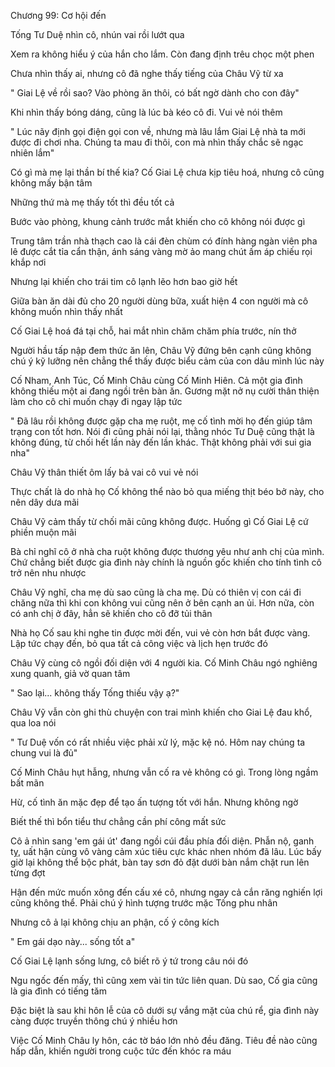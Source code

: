 




Chương 99: Cơ hội đến

Tống Tư Duệ nhìn cô, nhún vai rồi lướt qua

Xem ra không hiểu ý của hắn cho lắm. Còn đang định trêu chọc một phen

Chưa nhìn thấy ai, nhưng cô đã nghe thấy tiếng của Châu Vỹ từ xa

" Giai Lệ về rồi sao? Vào phòng ăn thôi, có bất ngờ dành cho con đây"

Khi nhìn thấy bóng dáng, cũng là lúc bà kéo cô đi. Vui vẻ nói thêm

" Lúc nãy định gọi điện gọi con về, nhưng mà lâu lắm Giai Lệ nhà ta mới được đi chơi nha. Chúng ta mau đi thôi, con mà nhìn thấy chắc sẽ ngạc nhiên lắm"

Có gì mà mẹ lại thần bí thế kia? Cố Giai Lệ chưa kịp tiêu hoá, nhưng cô cũng không mấy bận tâm

Những thứ mà mẹ thấy tốt thì đều tốt cả


Bước vào phòng, khung cảnh trước mắt khiến cho cô không nói được gì

Trung tâm trần nhà thạch cao là cái đèn chùm có đính hàng ngàn viên pha lê được cắt tỉa cẩn thận, ánh sáng vàng mờ ảo mang chút ấm áp chiếu rọi khắp nơi

Nhưng lại khiến cho trái tim cô lạnh lẽo hơn bao giờ hết

Giữa bàn ăn dài đủ cho 20 người dùng bữa, xuất hiện 4 con người mà cô không muốn nhìn thấy nhất

Cố Giai Lệ hoá đá tại chỗ, hai mắt nhìn chăm chăm phía trước, nín thở

Người hầu tấp nập đem thức ăn lên, Châu Vỹ đứng bên cạnh cũng không chú ý kỹ lưỡng nên chẳng thể thấy được biểu cảm của con dâu mình lúc này

Cố Nham, Anh Túc, Cố Minh Châu cùng Cố Minh Hiên. Cả một gia đình không thiếu một ai đang ngồi trên bàn ăn. Gương mặt nở nụ cười thân thiện làm cho cô chỉ muốn chạy đi ngay lập tức

" Đã lâu rồi không được gặp cha mẹ ruột, mẹ cố tình mời họ đến giúp tâm trạng con tốt hơn. Nói đi cũng phải nói lại, thằng nhóc Tư Duệ cũng thật là không đúng, từ chối hết lần này đến lần khác. Thật không phải với sui gia nha"

Châu Vỹ thân thiết ôm lấy bả vai cô vui vẻ nói

Thực chất là do nhà họ Cố không thể nào bỏ qua miếng thịt béo bở này, cho nên dây dưa mãi

Châu Vỹ cảm thấy từ chối mãi cũng không được. Huống gì Cố Giai Lệ cứ phiền muộn mãi


Bà chỉ nghĩ cô ở nhà cha ruột không được thương yêu như anh chị của mình. Chứ chẳng biết được gia đình này chính là nguồn gốc khiến cho tính tình cô trở nên nhu nhược

Châu Vỹ nghĩ, cha mẹ dù sao cũng là cha mẹ. Dù có thiên vị con cái đi chăng nữa thì khi con không vui cũng nên ở bên cạnh an ủi. Hơn nữa, còn có anh chị ở đây, hẳn sẽ khiến cho cô đỡ tủi thân

Nhà họ Cố sau khi nghe tin được mời đến, vui vẻ còn hơn bắt được vàng. Lập tức chạy đến, bỏ qua tất cả công việc và lịch hẹn trước đó

Châu Vỹ cùng cô ngồi đối diện với 4 người kia. Cố Minh Châu ngó nghiêng xung quanh, giả vờ quan tâm

" Sao lại... không thấy Tống thiếu vậy ạ?"

Châu Vỹ vẫn còn ghi thù chuyện con trai mình khiến cho Giai Lệ đau khổ, qua loa nói

" Tư Duệ vốn có rất nhiều việc phải xử lý, mặc kệ nó. Hôm nay chúng ta chung vui là đủ"

Cố Minh Châu hụt hẫng, nhưng vẫn cố ra vẻ không có gì. Trong lòng ngầm bất mãn



Hừ, cố tình ăn mặc đẹp để tạo ấn tượng tốt với hắn. Nhưng không ngờ

Biết thế thì bổn tiểu thư chẳng cần phí công mất sức

Cô ả nhìn sang 'em gái út' đang ngồi cúi đầu phía đối diện. Phẫn nộ, ganh tỵ, uất hận cùng vô vàng cảm xúc tiêu cực khác nhen nhóm đã lâu. Lúc bấy giờ lại không thể bộc phát, bàn tay sơn đỏ đặt dưới bàn nắm chặt run lên từng đợt

Hận đến mức muốn xông đến cấu xé cô, nhưng ngay cả cắn răng nghiến lợi cũng không thể. Phải chú ý hình tượng trước mặc Tống phu nhân

Nhưng cô ả lại không chịu an phận, cố ý công kích

" Em gái dạo này... sống tốt a"

Cố Giai Lệ lạnh sống lưng, cô biết rõ ý tứ trong câu nói đó

Ngu ngốc đến mấy, thì cũng xem vài tin tức liên quan. Dù sao, Cố gia cũng là gia đình có tiếng tăm

Đặc biệt là sau khi hôn lễ của cô dưới sự vắng mặt của chú rể, gia đình này càng được truyền thông chú ý nhiều hơn

Việc Cố Minh Châu ly hôn, các tờ báo lớn nhỏ đều đăng. Tiêu đề nào cũng hấp dẫn, khiến người trong cuộc tức đến khóc ra máu




